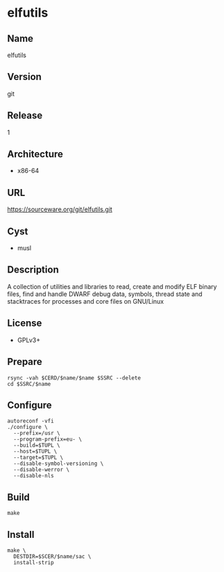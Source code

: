 # elfutils

## Name
elfutils

## Version
git

## Release
1

## Architecture
* x86-64

## URL
https://sourceware.org/git/elfutils.git

## Cyst
* musl

## Description
A collection of utilities and libraries to read, create and modify ELF binary
files, find and handle DWARF debug data, symbols, thread state and stacktraces
for processes and core files on GNU/Linux


## License
* GPLv3+

## Prepare
```shell
rsync -vah $CERD/$name/$name $SSRC --delete
cd $SSRC/$name
```

## Configure
```shell
autoreconf -vfi
./configure \
  --prefix=/usr \
  --program-prefix=eu- \
  --build=$TUPL \
  --host=$TUPL \
  --target=$TUPL \
  --disable-symbol-versioning \
  --disable-werror \
  --disable-nls
```

## Build
```shell
make
```

## Install
```shell
make \
  DESTDIR=$SCER/$name/sac \
  install-strip
  ```
